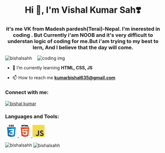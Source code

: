 <h1 align="center">Hi 👋, I'm Vishal Kumar Sah❣️ </h1>
<h3 align="center" >it's me VK from Madesh pardesh(Terai)-Nepal. I'm inerested in coding . But Currently i'am NOOB and it's very difficult to understan logic of coding for me.But i'am trying to my best to lern, And I believe that the day will come. </h3>
<img  align="right" src="https://i.gifer.com/origin/bc/bca56ffe4a6e2910237482982aa856fe_w200.webp" alt="coding img" width="400">


<p align="left"> <img src="https://komarev.com/ghpvc/?username=bishalsahh&label=Profile%20views&color=0e75b6&style=flat" alt="bishalsahh" /> </p>

- 🌱 I’m currently learning **HTML, CSS, JS**

- 📫 How to reach me **kumarbishal635@gmail.com**

<h3 align="left">Connect with me:</h3>
<p align="left">
<a href="https://fb.com/bishal kumar" target="blank"><img align="center" src="https://raw.githubusercontent.com/rahuldkjain/github-profile-readme-generator/master/src/images/icons/Social/facebook.svg" alt="bishal kumar" height="30" width="40" /></a>
</p>

<h3 align="left">Languages and Tools:</h3>
<p align="left"> <a href="https://www.w3schools.com/css/" target="_blank" rel="noreferrer"> <img src="https://raw.githubusercontent.com/devicons/devicon/master/icons/css3/css3-original-wordmark.svg" alt="css3" width="40" height="40"/> </a> <a href="https://www.w3.org/html/" target="_blank" rel="noreferrer"> <img src="https://raw.githubusercontent.com/devicons/devicon/master/icons/html5/html5-original-wordmark.svg" alt="html5" width="40" height="40"/> </a> <a href="https://developer.mozilla.org/en-US/docs/Web/JavaScript" target="_blank" rel="noreferrer"> <img src="https://raw.githubusercontent.com/devicons/devicon/master/icons/javascript/javascript-original.svg" alt="javascript" width="40" height="40"/> </a> </p>

<p><img align="left" src="https://github-readme-stats.vercel.app/api/top-langs?username=bishalsahh&show_icons=true&locale=en&layout=compact" alt="bishalsahh" /></p>

<p>&nbsp;<img align="center" src="https://github-readme-stats.vercel.app/api?username=bishalsahh&show_icons=true&locale=en" alt="bishalsahh" /></p>
